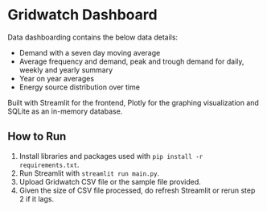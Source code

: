 # Gridwatch Dashboard

Data dashboarding contains the below data details:
- Demand with a seven day moving average
- Average frequency and demand, peak and trough demand for daily, weekly and yearly summary
- Year on year averages 
- Energy source distribution over time

Built with Streamlit for the frontend, Plotly for the graphing visualization and SQLite as an in-memory database.

## How to Run

1. Install libraries and packages used with `pip install -r requirements.txt`.
2. Run Streamlit with `streamlit run main.py`.
3. Upload Gridwatch CSV file or the sample file provided.
3. Given the size of CSV file processed, do refresh Streamlit or rerun step 2 if it lags.